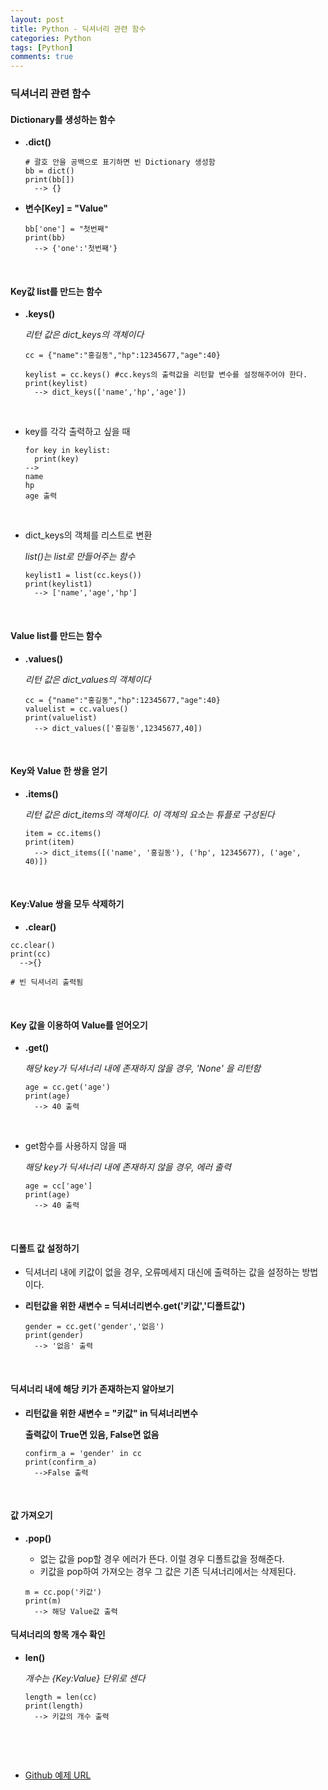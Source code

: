 ```yaml
---
layout: post
title: Python - 딕셔너리 관련 함수 
categories: Python
tags: [Python]
comments: true
---
```


### 딕셔너리 관련 함수

#### Dictionary를 생성하는 함수 

- **.dict()**

  ```
  # 괄호 안을 공백으로 표기하면 빈 Dictionary 생성함
  bb = dict()
  print(bb[])
  	--> {}
  ```

- **변수[Key] = "Value"**

  ```
  bb['one'] = "첫번째"
  print(bb)
  	--> {'one':'첫번째'}
  ```


<br>

#### Key값 list를 만드는 함수 

- **.keys()**

  *리턴 값은 dict_keys의 객체이다*

  ```
  cc = {"name":"홍길동","hp":12345677,"age":40}

  keylist = cc.keys() #cc.keys의 출력값을 리턴할 변수를 설정해주어야 한다.
  print(keylist)
  	--> dict_keys(['name','hp','age'])
  ```

  ​

- key를 각각 출력하고 싶을 때

  ```
  for key in keylist:
  	print(key)
  -->
  name
  hp
  age 출력
  ```

  ​

- dict_keys의 객체를 리스트로 변환 

  *list()는 list로 만들어주는 함수*

  ```
  keylist1 = list(cc.keys())
  print(keylist1)
  	--> ['name','age','hp']
  ```

  ​

#### Value list를 만드는 함수 

- **.values()**

  *리턴 값은 dict_values의 객체이다*

  ```
  cc = {"name":"홍길동","hp":12345677,"age":40}
  valuelist = cc.values()
  print(valuelist)
  	--> dict_values(['홍길동',12345677,40])
  ```


<br>

#### Key와 Value 한 쌍을 얻기

- **.items()**

  *리턴 값은 dict_items의 객체이다. 이 객체의 요소는 튜플로 구성된다*

  ```
  item = cc.items()
  print(item)
  	--> dict_items([('name', '홍길동'), ('hp', 12345677), ('age', 40)])
  ```

  ​

#### Key:Value 쌍을 모두 삭제하기

-  **.clear()**

  ```
  cc.clear()
  print(cc)
  	-->{}

  # 빈 딕셔너리 출력됨
  ```


<br>

#### Key 값을 이용하여 Value를 얻어오기 

- **.get()**

  *해당 key가 딕셔너리 내에 존재하지 않을 경우, 'None' 을 리턴함*

  ```
  age = cc.get('age')
  print(age)
  	--> 40 출력
  ```

  ​

- get함수를 사용하지 않을 때

  *해당 key가 딕셔너리 내에 존재하지 않을 경우, 에러 출력*

  ```
  age = cc['age']
  print(age)
  	--> 40 출력
  ```

  ​

#### 디폴트 값 설정하기

- 딕셔너리 내에 키값이 없을 경우, 오류메세지 대신에 출력하는 값을 설정하는 방법이다.

- **리턴값을 위한 새변수 = 딕셔너리변수.get('키값','디폴트값')**

  ```
  gender = cc.get('gender','없음')
  print(gender)
  	--> '없음' 출력
  ```

  ​

#### 딕셔너리 내에 해당 키가 존재하는지 알아보기

- **리턴값을 위한 새변수 = "키값" in 딕셔너리변수**

  **출력값이 True면 있음, False면 없음**

  ```
  confirm_a = 'gender' in cc
  print(confirm_a)
  	-->False 출력
  ```

  ​

#### 값 가져오기

- **.pop()**

  - 없는 값을 pop할 경우 에러가 뜬다. 이럴 경우 디폴트값을 정해준다.
  - 키값을 pop하여 가져오는 경우 그 값은 기존 딕셔너리에서는 삭제된다. 

  ```
  m = cc.pop('키값')
  print(m)
  	--> 해당 Value값 출력
  ```



#### 딕셔너리의 항목 개수 확인

- **len()**

  *개수는 {Key:Value} 단위로 센다*

  ```
  length = len(cc)
  print(length)
  	--> 키값의 개수 출력
  ```

  ​

  ​



- [Github 예제 URL](https://github.com/DongmeeKim/Python-Study/blob/master/dictionary%20set/dictionary.py)

